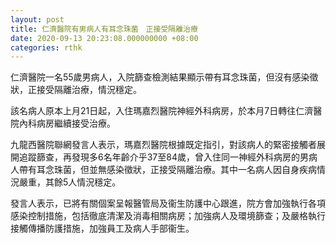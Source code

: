 ```yaml
---
layout: post
title: 仁濟醫院有男病人有耳念珠菌　正接受隔離治療
date: 2020-09-13 20:23:08.000000000 +08:00
categories: rthk
---
```


仁濟醫院一名55歲男病人，入院篩查檢測結果顯示帶有耳念珠菌，但沒有感染徵狀，正接受隔離治療，情況穩定。

該名病人原本上月21日起，入住瑪嘉烈醫院神經外科病房，於本月7日轉往仁濟醫院內科病房繼續接受治療。

九龍西醫院聯網發言人表示，瑪嘉烈醫院根據既定指引，對該病人的緊密接觸者展開追蹤篩查，再發現多6名年齡介乎37至84歲，曾入住同一神經外科病房的男病人帶有耳念珠菌，但並無感染徵狀，正接受隔離治療。其中一名病人因自身疾病情況嚴重，其餘5人情況穩定。

發言人表示，已將有關個案呈報醫管局及衞生防護中心跟進，院方會加強執行各項感染控制措施，包括徹底清潔及消毒相關病房；加強病人及環境篩查；及嚴格執行接觸傳播防護措施，加強員工及病人手部衞生。
